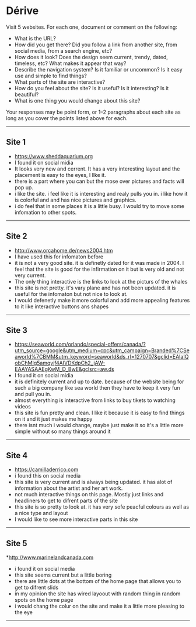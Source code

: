 # Dérive

Visit 5 websites. For each one, document or comment on the following:
* What is the URL?
* How did you get there? Did you follow a link from another site, from social media, from a search engine, etc?
* How does it look? Does the design seem current, trendy, dated, timeless, etc? What makes it appear that way?
* Describe the navigation system? Is it familiar or uncommon? Is it easy use and simple to find things?
* What parts of the site are interactive?
* How do you feel about the site? Is it useful? Is it interesting? Is it beautiful?
* What is one thing you would change about this site?

Your responses may be point form, or 1–2 paragraphs about each site as long as you cover the points listed above for each.

---
## Site 1
* https://www.sheddaquarium.org
* I found it on social midia 
* It looks very new and cerrent. It has a very interesting layout and the placement is easy to the eyes, I llke it.  
* there is a part where you can but the mose over pictures and facts will pop up.
* i like the site. i feel like it is interesting and realy pulls you in. i like how it is colorful and and has nice pictures and graphics.
* i do feel that in some places it is a little busy. I would try to move some infomation to other spots.


---
## Site 2
* http://www.orcahome.de/news2004.htm
* I have used this for infomaton before
* it is not a very good site. it is definetly dated for it was made in 2004. I feel that the site is good for the infirmation on it but is very old and not very current.
* The only thing interactive is the links to look at the picturs of the whales
* this site is not pretty. it's vary plane and has not been updated. it is useful for the infomaton but not nice to look at.
* I would defenetly make it more colorful and add more appealing features to it like interactive buttons ans shapes


---
## Site 3
* https://seaworld.com/orlando/special-offers/canada/?utm_source=google&utm_medium=cpc&utm_campaign=Branded%7CSeaworld%7CBMM&utm_keyword=seaworld&ds_rl=1270707&gclid=EAIaIQobChMIg5amqvjf4AIVDKdpCh2_jAW-EAAYASAAEgKwM_D_BwE&gclsrc=aw.ds
* I found it on social midia 
* it is definitely current and up to date. because of the website being for such a big company like sea world then they have to keep it very fun and pull you in.
* almost everything is interactive from links to buy tikets to watching videos
* this site is fun pretty and clean. I like it because it is easy to find things on it and it just makes me happy
* there isnt much i would change, maybe just make it so it's a little more simple without so many things around it



---
## Site 4
* https://camilladerrico.com
* i found this on social media
* this site is very current and is always being updated. it has alot of information about the artist and her art work. 
* not much interactive things on this page. Mostly just links and headliners to get to difrent parts of the site
* this site is so pretty to look at. it has very sofe peacful colours as well as a nice type and layout
* I would like to see more interactive parts in this site 



---
## Site 5
*http://www.marinelandcanada.com
* i found it on social media 
* this site seems current but a little boring
* there are little dots at the bottom of the home page that allows you to get to difrent slids 
* in my opinion the site has wired layoout with random thing in random spots on the home page
* i would chang the colur on the site and make it a little more pleasing to the eye




---
